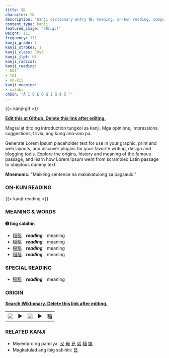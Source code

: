 ```yaml
---
title: 稲
character: 稲
description: "Kanji dictionary entry 稲: meaning, on-kun reading, compounds, origin, related kanji"
content_type: kanji
featured_image: "/稲.gif"
weight: 111
frequency: 111
kanji_grade: 1
kanji_strokes: 1
kanji_class: Jōyō
kanji_jlpt: N1
kanji_radical: 
kanji_reading: 
- DAI
- TAI
- oo-kii
kanji_meaning:
- malaki
chōon: "Ā Ī Ū Ē Ō ā ī ū ē ō ’"
---
```

[//]: # (Don't edit the line below. Kanji animated GIF code is automatically generated.)
{{< kanji-gif >}}

[//]: # (Edit below this line.)

**[Edit this at Github. Delete this link after editing.](https://github.com/tim0g/tim/tree/main/content/kanji/稲/index.md)**

Magsulat dito ng introduction tungkol sa kanji. Mga opinions, impressions, suggestions, trivia, ang kung ano-ano pa.

Generate Lorem Ipsum placeholder text for use in your graphic, print and web layouts, and discover plugins for your favorite writing, design and blogging tools. Explore the origins, history and meaning of the famous passage, and learn how Lorem Ipsum went from scrambled Latin passage to ubiqitous dummy text.
 
**Mnemonic:** "Maikling sentence na makakatulong sa pagsaulo."

### ON-KUN READING

[//]: # (Don't edit the line below. ON-KUN READING code is automatically generated.)
{{< kanji-reading >}}

### MEANING & WORDS

#### ➊ **Ibig sabihin**
  - [稲](../稲)[稲](../稲)　***reading***　meaning
  - [稲](../稲)[稲](../稲)　***reading***　meaning
  - [稲](../稲)[稲](../稲)　***reading***　meaning
  - [稲](../稲)[稲](../稲)　***reading***　meaning

### SPECIAL READING
  - [稲](../稲)[稲](../稲)　***reading***　meaning

### ORIGIN

**[Search Wiktionary. Delete this link after editing.](https://wiktionary.org/wiki/稲)**
<table class="kanji-table"><tr><td>
<img src="60px-稲-bronze.svg.png">
</td><td>▶</td><td>
<img src="60px-稲-oracle.svg.png">
</td><td>▶</td>
<td class="kanji-origin">稲</td>
</tr></table>

### RELATED KANJI
- Miyembro ng pamilya: [父](../父) [母](../母) [兄](../兄) [弟](../弟) [稲](../稲) [娘](../娘)
- Magkatulad ang ibig sabihin: [日](../日)
